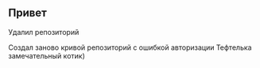## Привет 

Удалил репозиторий

Создал заново кривой репозиторий с ошибкой авторизации
Тефтелька замечательный котик)